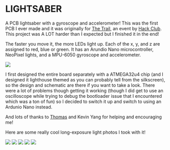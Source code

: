 # LIGHTSABER

A PCB lightsaber with a gyroscope and accelerometer! This was the first PCB I ever made and it was originally for [The Trail](https://github.com/hackclub/the-trail), an event by [Hack Club](https://github.com/hackclub). This project was A LOT harder than I expected but I finished it in the end!

The faster you move it, the more LEDs light up. Each of the x, y, and z are assigned to red, blue or green. It has an Arundio Nano microcontroller, NeoPixel lights, and a MPU-6050 gyroscope and accelerometer.

![](https://github.com/themagicfrog/lightsaber/blob/main/pcbphotos/pcbphoto2.JPG )

I first designed the entire board separately with a ATMEGA32u4 chip (and I designed it lighthouse themed as you can probably tell from the silkscreen), so the design and schematic are there if you want to take a look. There were a lot of problems though getting it working (though I did get to use an oscilloscope while trying to debug the bootloader issue that I encountered which was a ton of fun) so I decided to switch it up and switch to using an Ardunio Nano instead.

And lots of thanks to [Thomas](https://github.com/serenityUX) and Kevin Yang for helping and encouraging me!

Here are some really cool long-exposure light photos I took with it!

![](https://github.com/themagicfrog/lightsaber/blob/main/demophotos/demophoto1.JPG)
![](https://github.com/themagicfrog/lightsaber/blob/main/demophotos/demophoto2.JPG)
![](https://github.com/themagicfrog/lightsaber/blob/main/demophotos/demophoto3.JPG)
![](https://github.com/themagicfrog/lightsaber/blob/main/demophotos/demophoto4.JPG)
![](https://github.com/themagicfrog/lightsaber/blob/main/demophotos/demophoto5.JPG)
